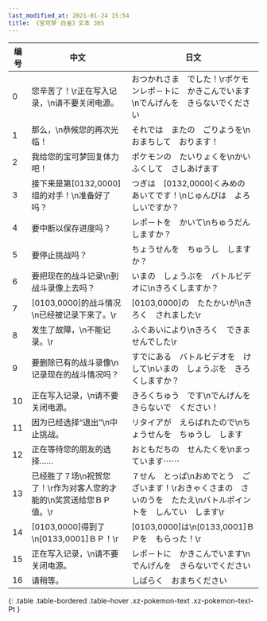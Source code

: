 ```yaml
---
last_modified_at: 2021-01-24 15:54
title: 《宝可梦 白金》文本 305
---
```

| 编号 | 中文 | 日文 |
| ---- | ---- | ---- |
| 0 | 您辛苦了！\r正在写入记录，\n请不要关闭电源。 | おつかれさま　でした！\rポケモンレポ－トに　かきこんでいます\nでんげんを　きらないでください |
| 1 | 那么，\n恭候您的再次光临！ | それでは　またの　ごりようを\nおまちして　おります！ |
| 2 | 我给您的宝可梦回复体力吧！ | ポケモンの　たいりょくを\nかいふくして　さしあげます |
| 3 | 接下来是第[0132,0000]组的对手！\n准备好了吗？ | つぎは　[0132,0000]くみめの　あいてです！\nじゅんびは　よろしいですか？ |
| 4 | 要中断以保存进度吗？ | レポ－トを　かいて\nちゅうだん　しますか？ |
| 5 | 要停止挑战吗？ | ちょうせんを　ちゅうし　しますか？ |
| 6 | 要把现在的战斗记录\n到战斗录像上去吗？ | いまの　しょうぶを　バトルビデオに\nきろくしますか？ |
| 7 | [0103,0000]的战斗情况\n已经被记录下来了。\r | [0103,0000]の　たたかいが\nきろく　されました\r |
| 8 | 发生了故障，\n不能记录。\r | ふぐあいにより\nきろく　できませんでした\r |
| 9 | 要删除已有的战斗录像\n记录现在的战斗情况吗？ | すでにある　バトルビデオを　けして\nいまの　しょうぶを　きろくしますか？ |
| 10 | 正在写入记录，\n请不要关闭电源。 | きろくちゅう　です\nでんげんを　きらないで　ください！　 |
| 11 | 因为已经选择“退出”\n中止挑战。 | リタイアが　えらばれたので\nちょうせんを　ちゅうし　します |
| 12 | 正在等待您的朋友的选择…… | おともだちの　せんたくを\nまっています⋯⋯ |
| 13 | 已经胜了７场\n祝贺您了！\r作为对客人您的才能的\n奖赏送给您ＢＰ值。\r | ７せん　とっぱ\nおめでとう　ございます！\rおきゃくさまの　さいのうを　たたえ\nバトルポイントを　しんてい　します\r |
| 14 | [0103,0000]得到了\n[0133,0001]ＢＰ！\r | [0103,0000]は\n[0133,0001]ＢＰを　もらった！\r |
| 15 | 正在写入记录，\n请不要关闭电源。 | レポ－トに　かきこんでいます\nでんげんを　きらないでください |
| 16 | 请稍等。 | しばらく　おまちください |
{: .table .table-bordered .table-hover .xz-pokemon-text .xz-pokemon-text-Pt }